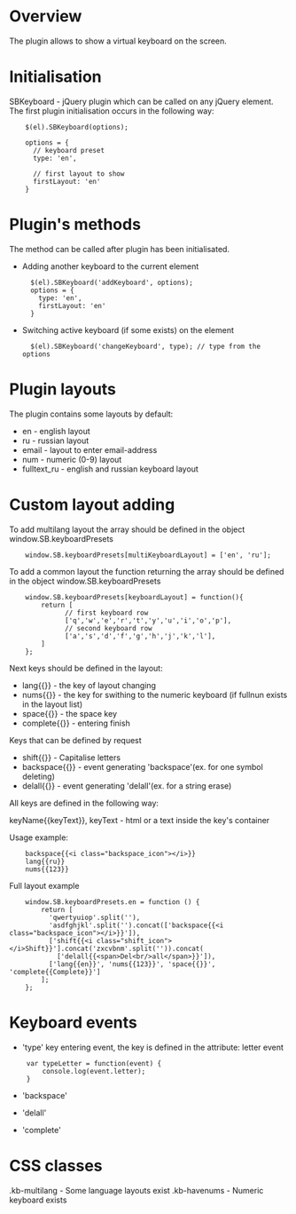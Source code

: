 # Overview

The plugin allows to show a virtual keyboard on the screen.

# Initialisation

SBKeyboard - jQuery plugin which can be called on any jQuery element.
The first plugin initialisation occurs in the following way:

        $(el).SBKeyboard(options);

        options = {
          // keyboard preset
          type: 'en',

          // first layout to show
          firstLayout: 'en'
        }

# Plugin's methods

The method can be called after plugin has been initialisated. 

- Adding another keyboard to the current element

        $(el).SBKeyboard('addKeyboard', options);
        options = {
          type: 'en',
          firstLayout: 'en'
        }

- Switching active keyboard (if some exists) on the element 

        $(el).SBKeyboard('changeKeyboard', type); // type from the options

# Plugin layouts

The plugin contains some layouts by default:

- en - english layout
- ru - russian layout
- email - layout to enter email-address
- num - numeric (0-9) layout
- fulltext_ru - english and russian keyboard layout

# Custom layout adding

To add multilang layout the array should be defined in the object window.SB.keyboardPresets

        window.SB.keyboardPresets[multiKeyboardLayout] = ['en', 'ru'];

To add a common layout the function returning the array should be defined in the object window.SB.keyboardPresets

        window.SB.keyboardPresets[keyboardLayout] = function(){
            return [
                  // first keyboard row
                  ['q','w','e','r','t','y','u','i','o','p'],
                  // second keyboard row
                  ['a','s','d','f','g','h','j','k','l'],
            ]
        };

Next keys should be defined in the layout: 

- lang{{}}     - the key of layout changing
- nums{{}}     - the key for swithing to the numeric keyboard (if fullnun exists in the layout list)
- space{{}}    - the space key
- complete{{}} - entering finish

Keys that can be defined by request 

- shift{{}}     - Capitalise letters 
- backspace{{}} - event generating 'backspace'(ex. for one symbol deleting)
- delall{{}}    - event generating 'delall'(ex. for a string erase)

All keys are defined in the following way:

keyName{{keyText}}, keyText - html or a text inside the key's container 

Usage example:

        backspace{{<i class="backspace_icon"></i>}}
        lang{{ru}}
        nums{{123}}

Full layout example

        window.SB.keyboardPresets.en = function () {
            return [
              'qwertyuiop'.split(''),
              'asdfghjkl'.split('').concat(['backspace{{<i class="backspace_icon"></i>}}']),
              ['shift{{<i class="shift_icon"></i>Shift}}'].concat('zxcvbnm'.split('')).concat(
                ['delall{{<span>Del<br/>all</span>}}']),
              ['lang{{en}}', 'nums{{123}}', 'space{{}}', 'complete{{Complete}}']
            ];
        };

# Keyboard events

 - 'type' key entering event, the key is defined in the attribute: letter event

        var typeLetter = function(event) {
            console.log(event.letter);
        }

 - 'backspace'
 - 'delall'
 - 'complete'

# CSS classes

.kb-multilang  - Some language layouts exist
.kb-havenums   - Numeric keyboard exists

